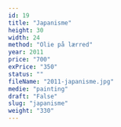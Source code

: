 ```yaml
---
id: 19
title: "Japanisme"
height: 30
width: 24
method: "Olie på lærred"
year: 2011
price: "700"
exPrice: "350"
status: ""
fileName: "2011-japanisme.jpg"
medie: "painting"
draft: "False"
slug: "japanisme"
weight: "330"
---
```

